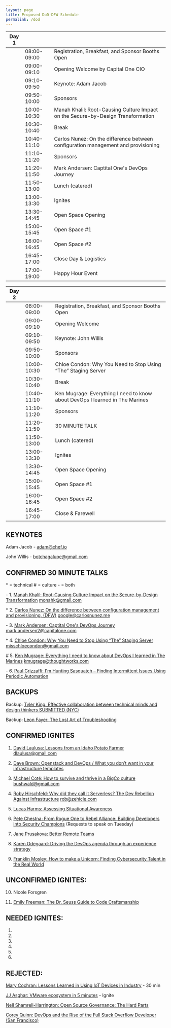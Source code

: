 ```yaml
---
layout: page
title: Proposed DoD-DFW Schedule
permalink: /dod
---
```

| Day 1 | | |
|-|-|-|  
|       | 08:00-09:00 | Registration, Breakfast, and Sponsor Booths Open |
|       | 09:00-09:10 | Opening Welcome by Capital One CIO |
|       | 09:10-09:50 | Keynote: Adam Jacob |
|       | 09:50-10:00 | Sponsors |
|       | 10:00-10:30 | Manah Khalil: Root-Causing Culture Impact on the Secure-by-Design Transformation |
|       | 10:30-10:40 | Break |
|       | 10:40-11:10 | Carlos Nunez: On the difference between configuration management and provisioning |
|       | 11:10-11:20 | Sponsors |
|       | 11:20-11:50 | Mark Andersen: Captital One's DevOps Journey |
|       | 11:50-13:00 | Lunch (catered) |
|       | 13:00-13:30 | Ignites |
|       | 13:30-14:45 | Open Space Opening |
|       | 15:00-15:45 | Open Space #1 |
|       | 16:00-16:45 | Open Space #2 |
|       | 16:45-17:00 | Close Day & Logistics |
|       | 17:00-19:00 | Happy Hour Event |

| Day 2 | | |
|-|-|-|  
|       | 08:00-09:00 | Registration, Breakfast, and Sponsor Booths Open |
|       | 09:00-09:10 | Opening Welcome |
|       | 09:10-09:50 | Keynote: John Willis |
|       | 09:50-10:00 | Sponsors |
|       | 10:00-10:30 | Chloe Condon: Why You Need to Stop Using “The” Staging Server |
|       | 10:30-10:40 | Break |
|       | 10:40-11:10 | Ken Mugrage: Everything I need to know about DevOps I learned in The Marines |
|       | 11:10-11:20 | Sponsors |
|       | 11:20-11:50 | 30 MINUTE TALK |
|       | 11:50-13:00 | Lunch (catered) |
|       | 13:00-13:30 | Ignites |
|       | 13:30-14:45 | Open Space Opening |
|       | 15:00-15:45 | Open Space #1 |
|       | 16:00-16:45 | Open Space #2 |
|       | 16:45-17:00 | Close & Farewell |

## KEYNOTES
Adam Jacob - adam@chef.io

John Willis - botchagalupe@gmail.com

## CONFIRMED 30 MINUTE TALKS
\* = technical # = culture - = both

\- 1. [Manah Khalil: Root-Causing Culture Impact on the Secure-by-Design Transformation](https://www.papercall.io/cfps/402/submissions/20402)
monahk@gmail.com

\* 2. [Carlos Nunez: On the difference between configuration management and provisioning. (DFW)](https://www.papercall.io/cfps/402/submissions/16381)
google@carlosnunez.me

\- 3. [Mark Andersen: Captital One's DevOps Journey](https://www.papercall.io/cfps/402/submissions/20479)
mark.andersen2@capitalone.com

\* 4. [Chloe Condon: Why You Need to Stop Using “The” Staging Server](https://www.papercall.io/cfps/402/submissions/19083)
misschloecondon@gmail.com

\# 5. [Ken Mugrage: Everything I need to know about DevOps I learned in The Marines](https://www.papercall.io/cfps/402/submissions/19998)
kmugrage@thoughtworks.com

\- 6. [Paul Grizzaffi: I'm Hunting Sasquatch – Finding Intermittent Issues Using Periodic Automation](https://www.papercall.io/cfps/402/submissions/18780)


## BACKUPS
Backup: [Tyler King: Effective collaboration between technical minds and design thinkers SUBMITTED (NYC)](https://www.papercall.io/cfps/402/submissions/18306)

Backup: [Leon Fayer: The Lost Art of Troubleshooting](https://www.papercall.io/cfps/402/submissions/19012)


## CONFIRMED IGNITES
1. [David Laulusa: Lessons from an Idaho Potato Farmer](https://www.papercall.io/cfps/402/submissions/15418)
dlaulusa@gmail.com

2. [Dave Brown: Openstack and DevOps / What you don’t want in your infrastructure templates](https://www.papercall.io/cfps/402/submissions/20385)

3. [Michael Coté: How to survive and thrive in a BigCo culture](https://www.papercall.io/cfps/402/submissions/14807)
bushwald@gmail.com

4. [Roby Hirschfeld: Why did they call it Serverless? The Dev Rebellion Against Infrastructure](https://www.papercall.io/cfps/402/submissions/16940)
rob@zehicle.com

5. [Lucas Harms: Assessing Situational Awareness](https://www.papercall.io/cfps/402/submissions/18182)

6. [Pete Chestna: From Rogue One to Rebel Alliance: Building Developers into Security Champions](https://www.papercall.io/cfps/402/submissions/14685) (Requests to speak on Tuesday)

7. [Jane Prusakova: Better Remote Teams](https://www.papercall.io/cfps/402/submissions/17994)

8. [Karen Odegaard: Driving the DevOps agenda through an experience strategy](https://www.papercall.io/cfps/402/submissions/19786)

9. [Franklin Mosley: How to make a Unicorn: Finding Cybersecurity Talent in the Real World](https://www.papercall.io/cfps/402/submissions/20274)

## UNCONFIRMED IGNITES:

10. Nicole Forsgren

11. [Emily Freeman: The Dr. Seuss Guide to Code Craftsmanship](https://www.papercall.io/cfps/402/submissions/19912)


## NEEDED IGNITES:
1. 
2. 
3. 
4. 
5. 
6. 


## REJECTED:

[Mary Cochran: Lessons Learned in Using IoT Devices in Industry](https://www.papercall.io/cfps/402/submissions/17176) - 30 min

[JJ Asghar: VMware ecosystem in 5 minutes](https://www.papercall.io/cfps/402/submissions/14836) - Ignite

[Nell Shamrell-Harrington: Open Source Governance: The Hard Parts](https://www.papercall.io/cfps/402/submissions/15355)

[Corey Quinn: DevOps and the Rise of the Full Stack Overflow Developer (San Francisco)](https://www.papercall.io/cfps/402/submissions/17935)